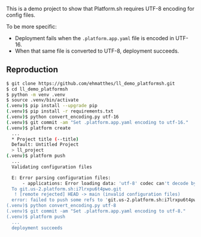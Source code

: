 This is a demo project to show that Platform.sh requires UTF-8 encoding for config files.

To be more specific:

- Deployment fails when the `.platform.app.yaml` file is encoded in UTF-16.
- When that same file is converted to UTF-8, deployment succeeds.

Reproduction
---

```sh
$ git clone https://github.com/ehmatthes/ll_demo_platformsh.git
$ cd ll_demo_platformsh
$ python -m venv .venv
$ source .venv/bin/activate
(.venv)$ pip install --upgrade pip
(.venv)$ pip install -r requirements.txt
(.venv)$ python convert_encoding.py utf-16
(.venv)$ git commit -am "Set .platform.app.yaml encoding to utf-16."
(.venv)$ platform create
  ...
  * Project title (--title)
  Default: Untitled Project
  > ll_project
(.venv)$ platform push
  ...
  Validating configuration files

  E: Error parsing configuration files:
      - applications: Error loading data: 'utf-8' codec can't decode byte 0xff in position 0: invalid start byte
  To git.us-2.platform.sh:i7lrxpu6t4pwo.git
   ! [remote rejected] HEAD -> main (invalid configuration files)
  error: failed to push some refs to 'git.us-2.platform.sh:i7lrxpu6t4pwo.git'
(.venv)$ python convert_encoding.py utf-8
(.venv)$ git commit -am "Set .platform.app.yaml encoding to utf-8."
(.venv)$ platform push
  ...
  deployment succeeds
```